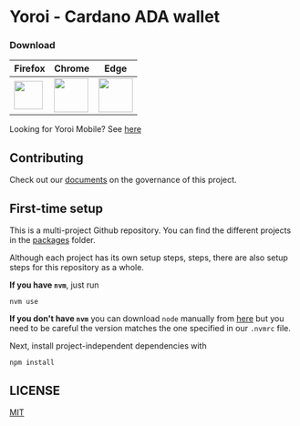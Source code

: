 # Yoroi - Cardano ADA wallet

### Download

| Firefox | Chrome | Edge |
|---|----|----|
| [<img src="https://img.icons8.com/external-those-icons-flat-those-icons/96/external-Firefox-logos-and-brands-those-icons-flat-those-icons.png" width="50">](https://addons.mozilla.org/en-US/firefox/addon/yoroi/) | [<img src="https://img.icons8.com/fluency/96/chrome.png" width="60">](https://chrome.google.com/webstore/detail/yoroi/ffnbelfdoeiohenkjibnmadjiehjhajb) | [<img src="https://img.icons8.com/color/64/ms-edge-new.png" width="60">](https://microsoftedge.microsoft.com/addons/detail/yoroi/akoiaibnepcedcplijmiamnaigbepmcb) |

Looking for Yoroi Mobile? See [here](https://github.com/Emurgo/yoroi-mobile)

## Contributing

Check out our [documents](docs/specs/meta) on the governance of this project.

## First-time setup

This is a multi-project Github repository. You can find the different projects in the [packages](packages/) folder.

Although each project has its own setup steps, steps, there are also setup steps for this repository as a whole.

**If you have `nvm`**, just run

```
nvm use
```

**If you don't have `nvm`** you can download `node` manually from [here](https://nodejs.org) but you need to be careful the version matches the one specified in our `.nvmrc` file.

Next, install project-independent dependencies with
```
npm install
```

## LICENSE

[MIT](LICENSE)

